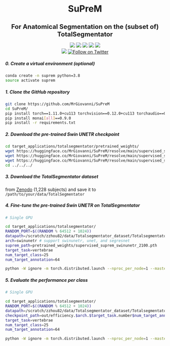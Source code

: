 <h1 align="center">SuPreM</h1>
<h3 align="center" style="font-size: 20px; margin-bottom: 4px">For Anatomical Segmentation on the (subset of) TotalSegmentator</h3>
<p align="center">
    <a href='https://www.zongweiz.com/dataset'><img src='https://img.shields.io/badge/Project-Page-Green'></a> 
    <a href='https://www.cs.jhu.edu/~alanlab/Pubs23/li2023suprem.pdf'><img src='https://img.shields.io/badge/Paper-PDF-purple'></a> 
    <a href='document/promotion_slides.pdf'><img src='https://img.shields.io/badge/Slides-PDF-orange'></a> 
    <a href='document/dom_wse_poster.pdf'><img src='https://img.shields.io/badge/Poster-PDF-blue'></a> 
    <a href='https://www.cs.jhu.edu/news/ai-and-radiologists-unite-to-map-the-abdomen/'><img src='https://img.shields.io/badge/WSE-News-yellow'></a>
    <br/>
    <a href="https://github.com/MrGiovanni/SuPreM"><img src="https://img.shields.io/github/stars/MrGiovanni/SuPreM?style=social" /></a>
    <a href="https://twitter.com/bodymaps317"><img src="https://img.shields.io/twitter/follow/BodyMaps" alt="Follow on Twitter" /></a>
</p>

##### 0. Create a virtual environment (optional)

```bash
conda create -n suprem python=3.8
source activate suprem
```

##### 1. Clone the GitHub repository

```bash
git clone https://github.com/MrGiovanni/SuPreM
cd SuPreM/
pip install torch==1.11.0+cu113 torchvision==0.12.0+cu113 torchaudio==0.11.0 --extra-index-url https://download.pytorch.org/whl/cu113
pip install monai[all]==0.9.0
pip install -r requirements.txt
```

##### 2. Download the pre-trained Swin UNETR checkpoint

```bash
cd target_applications/totalsegmentator/pretrained_weights/
wget https://huggingface.co/MrGiovanni/SuPreM/resolve/main/supervised_suprem_swinunetr_2100.pth
wget https://huggingface.co/MrGiovanni/SuPreM/resolve/main/supervised_suprem_segresnet_2100.pth
wget https://huggingface.co/MrGiovanni/SuPreM/resolve/main/supervised_suprem_unet_2100.pth
cd ../../../
```

##### 3. Download the TotalSegmentator dataset

from [Zenodo](https://doi.org/10.5281/zenodo.6802613) (1,228 subjects) and save it to `/path/to/your/data/TotalSegmentator`

##### 4. Fine-tune the pre-trained Swin UNETR on TotalSegmentator

```bash
# Single GPU

cd target_applications/totalsegmentator/
RANDOM_PORT=$((RANDOM % 64512 + 1024))
datapath=/scratch/zzhou82/data/Totalsegmentator_dataset/Totalsegmentator_dataset/ # change to /path/to/your/data/TotalSegmentator
arch=swinunetr # support swinunetr, unet, and segresnet
suprem_path=pretrained_weights/supervised_suprem_swinunetr_2100.pth
target_task=vertebrae
num_target_class=25
num_target_annotation=64

python -W ignore -m torch.distributed.launch --nproc_per_node=1 --master_port=$RANDOM_PORT train.py --dist  --model_backbone $arch --log_name efficiency.$arch.$target_task.number$num_target_annotation --map_type $target_task --num_class $num_target_class --dataset_path $datapath --num_workers 8 --batch_size 2 --pretrain $suprem_path --percent $num_target_annotation
```

##### 5. Evaluate the performance per class

```bash
# Single GPU

cd target_applications/totalsegmentator/
RANDOM_PORT=$((RANDOM % 64512 + 1024))
datapath=/scratch/zzhou82/data/Totalsegmentator_dataset/Totalsegmentator_dataset/ # change to /path/to/your/data/TotalSegmentator
checkpoint_path=out/efficiency.$arch.$target_task.number$num_target_annotation/best_model.pth
target_task=vertebrae
num_target_class=25
num_target_annotation=64

python -W ignore -m torch.distributed.launch --nproc_per_node=1 --master_port=$RANDOM_PORT test.py --dist  --model_backbone $arch --log_name efficiency.$arch.$target_task.number$num_target_annotation --map_type $target_task --num_class $num_target_class --dataset_path $datapath --num_workers 8 --batch_size 2 --pretrain $checkpoint_path --train_type efficiency 
```
